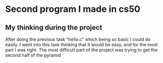 # Second program I made in cs50

## My thinking during the project

After doing the previous task "hello.c" which being so basic I could do easily. I went into this task thinking that it would be easy, and for the most part I was right. The most difficult part of the project was trying to get the second half of the pyramid
